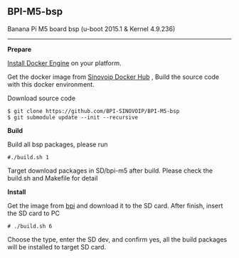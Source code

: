 ## **BPI-M5-bsp**
Banana Pi M5 board bsp (u-boot 2015.1 & Kernel 4.9.236)

----------
**Prepare**

[Install Docker Engine](https://docs.docker.com/engine/install/) on your platform.

Get the docker image from [Sinovoip Docker Hub](https://hub.docker.com/r/sinovoip/bpi-build-linux-4.4/) , Build the source code with this docker environment.

Download source code

    $ git clone https://github.com/BPI-SINOVOIP/BPI-M5-bsp
    $ git submodule update --init --recursive

 **Build**

Build all bsp packages, please run

`#./build.sh 1`

Target download packages in SD/bpi-m5 after build. Please check the build.sh and Makefile for detail

**Install**

Get the image from [bpi](http://wiki.banana-pi.org/Banana_Pi_BPI-M5#Image_Release) and download it to the SD card. After finish, insert the SD card to PC

    # ./build.sh 6

Choose the type, enter the SD dev, and confirm yes, all the build packages will be installed to target SD card.
